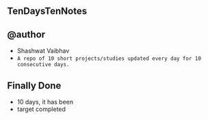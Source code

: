 ## TenDaysTenNotes
## @author
- Shashwat Vaibhav
- `A repo of 10 short projects/studies updated every day for 10 consecutive days.`

## Finally Done
- 10 days, it has been
- target completed